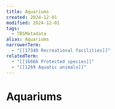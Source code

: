 ```yaml
---
title: Aquariums
created: 2024-12-01
modified: 2024-12-01
tags:
  - TBSMetadata
alias: Aquariums
narrowerTerm:
  - "[[17340 Recreational facilities]]"
relatedTerm:
  - "[[16666 Protected species]]"
  - "[[1269 Aquatic animals]]"
---
```

# Aquariums

